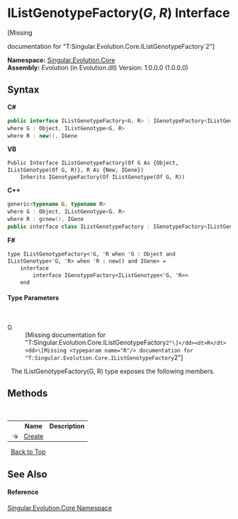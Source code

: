 # IListGenotypeFactory(*G*, *R*) Interface
 

\[Missing <summary> documentation for "T:Singular.Evolution.Core.IListGenotypeFactory`2"\]

**Namespace:**&nbsp;<a href="7a43d210-bf66-e44d-0f97-e9e0fe26b1b8">Singular.Evolution.Core</a><br />**Assembly:**&nbsp;Evolution (in Evolution.dll) Version: 1.0.0.0 (1.0.0.0)

## Syntax

**C#**<br />
``` C#
public interface IListGenotypeFactory<G, R> : IGenotypeFactory<IListGenotype<G, R>>
where G : Object, IListGenotype<G, R>
where R : new(), IGene

```

**VB**<br />
``` VB
Public Interface IListGenotypeFactory(Of G As {Object, IListGenotype(Of G, R)}, R As {New, IGene})
	Inherits IGenotypeFactory(Of IListGenotype(Of G, R))
```

**C++**<br />
``` C++
generic<typename G, typename R>
where G : Object, IListGenotype<G, R>
where R : gcnew(), IGene
public interface class IListGenotypeFactory : IGenotypeFactory<IListGenotype<G, R>^>
```

**F#**<br />
``` F#
type IListGenotypeFactory<'G, 'R when 'G : Object and IListGenotype<'G, 'R> when 'R : new() and IGene> =  
    interface
        interface IGenotypeFactory<IListGenotype<'G, 'R>>
    end
```


#### Type Parameters
&nbsp;<dl><dt>G</dt><dd>\[Missing <typeparam name="G"/> documentation for "T:Singular.Evolution.Core.IListGenotypeFactory`2"\]</dd><dt>R</dt><dd>\[Missing <typeparam name="R"/> documentation for "T:Singular.Evolution.Core.IListGenotypeFactory`2"\]</dd></dl>&nbsp;
The IListGenotypeFactory(G, R) type exposes the following members.


## Methods
&nbsp;<table><tr><th></th><th>Name</th><th>Description</th></tr><tr><td>![Public method](media/pubmethod.gif "Public method")</td><td><a href="44b287a6-6adc-ec89-bee2-1ed2b3e0d350">Create</a></td><td /></tr></table>&nbsp;
<a href="#ilistgenotypefactory(*g*,-*r*)-interface">Back to Top</a>

## See Also


#### Reference
<a href="7a43d210-bf66-e44d-0f97-e9e0fe26b1b8">Singular.Evolution.Core Namespace</a><br />